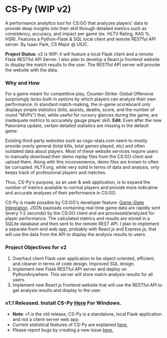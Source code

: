 # CS-Py (WIP v2)
A performance analytics tool for CS:GO that analyzes players' data to provide deep insights into their skill through detailed metrics such as consistency, accuracy, and impact per game (ex. HLTV Rating, KAS %, HSR). Features a Python-Flask & SQL local client and remote RESTful API server. By Isaac Park, CS Major @ UIUC.

**Project Status:** v2 is WIP; it will feature a local Flask client and a remote Flask RESTful API Server. I also plan to develop a React.js frontend website to display the match results to the user. The RESTful API server will provide the website with the data.

### Why and How
For a game meant for competitive play, Counter-Strike: Global Offensive surprisingly lacks built-in options by which players can analyze their own performance. In standard match-making, the in-game scoreboard only displays simple statistics (kills, assists, deaths, score, and the number of round "MVPs") that, while useful for cursory glances during the game, are inadequate metrics to accurately gauge player skill. **Edit**: Even after the new Panorama update, certain detailed statistics are missing in the default game.

Existing third-party websites such as csgo-stats.com seem to mostly provide overly general (total kills, total games played, etc) and often outdated data about players. Most of these website services require users to manually download their demo replay files from the CS:GO client and upload them. Along with this inconvenience, demo files are known to often be corrupted. HLTV.org, while very solid in terms of data and analysis, only keeps track of professional players and matches. 

Thus, CS-Py's purpose, as an user & web application, is to expand the number of metrics available to normal players and provide more indicative and accurate analyses of their performance in CS:GO.

CS-Py is made possible by CS:GO's developer feature: [Game-State Integration](https://developer.valvesoftware.com/wiki/Counter-Strike:_Global_Offensive_Game_State_Integration). JSON payloads containing real-time game data are rapidly sent (every 1-2 seconds) by the CS:GO client and are processed/analyzed for player performance. The calculated metrics and results are stored in a SQLite database and then sent to the remote REST API. I plan to implement a separate front-end web app, probably with React.js and Express.js, that will use the data from the API to display the analysis results to users. 

### Project Objectives for v2
1. Overhaul client Flask user application to be object-oriented, efficient, and cleaner in terms of code design. Improved SQL design.
2. Implement new Flask RESTful API server and deploy on PythonAnywhere. This server will store match analysis results for all users.
3. Implement new React.js frontend website that will use the RESTful API to get analysis results and display to the user.

### v1.1 Released. Install CS-Py [Here](https://github.com/Parkkeo1/CS-Py/releases/tag/v1.1) For Windows.
- **Note**: v1 is the old release; CS-Py is a standalone, local Flask application and not a client-server web app.
- Current statistical features of CS-Py are explained [here.](https://github.com/Parkkeo1/CS-Py/blob/master/docs/stats.md)
- Please report bugs by creating a new issue [here.](https://github.com/Parkkeo1/CS-Py/issues)

